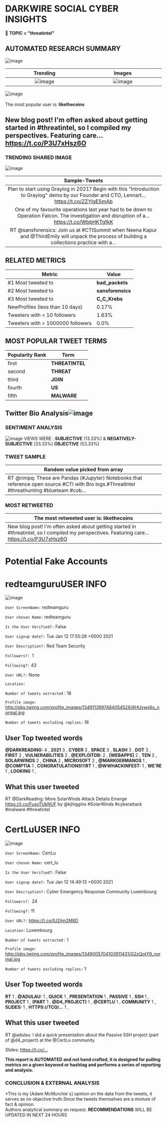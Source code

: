 # DARKWIRE SOCIAL CYBER INSIGHTS 
&#x1F34E; **TOPIC = "threatintel"**

## AUTOMATED RESEARCH SUMMARY
  ![image](darkLogo.png)   

|  Trending  |   Images | 
:-------------------------:|:-------------------------:
|  ![image](assets/threatintel/imageFile1.jpg)     <img width=200/> | ![image](assets/threatintel/imageFile2.jpg) <img width=200/> |   
 
 
![image](assets/threatintel/TWEETS.png)
<br></br>
The most popular user is: **likethecoins**  
 

## New blog post! I'm often asked about getting started in #threatintel, so I compiled my perspectives. Featuring care… https://t.co/P3U7xHsz6O 

  




### TRENDING SHARED IMAGE

![image](assets/threatintel/twitterPostedImage.png)



|                **Sample-Tweets**        |
| :-------------: |
| Plan to start using Graylog in 2021? Begin with this "Introduction to Graylog" demo by our Founder and CTO, Lennart… https://t.co/ZZYlgE5mAb |
| One of my favourite operations last year had to be down to Operation Falcon. The investigation and disruption of a… https://t.co/WbbHKTgfkK |
| RT @sansforensics: Join us at #CTISummit when Neena Kapur and @ThirdEmily will unpack the process of building a collections practice with a… |

## RELATED METRICS<br>
| Metric | Value |
| ------------- | ------------- |
| #1 Most tweeted to  | **bad_packets** |
| #2 Most tweeted to  | **sansforensics** |
| #3 Most tweeted to  | **C_C_Krebs** |
| NewProfiles (less than 10 days) | 0.17%  |
| Tweeters with < 10 followers  | 1.63%|
| Tweeters with > 1000000 followers  | 0.0%  |



## MOST POPULAR TWEET TERMS 


| Popularity Rank  | Term |
| ------------- | ------------- |
| first  | **THREATINTEL**  |
| second  | **THREAT**  |
| third  | **JOIN** |
| fourth  | **US**  |
| fifth  | **MALWARE**  |


## Twitter Bio Analysis![image](assets/threatintel/BIO.png)
### SENTIMENT ANALYSIS
![image](assets/threatintel/sentiment.png)
VIEWS WERE : **SUBJECTIVE**  (13.33%) & **NEGATIVELY-SUBJECTIVE** (33.33%) **OBJECTIVE** (53.33%)

### TWEET SAMPLE 
| Random value picked from array |
| ------------- |
|RT @rimpq: These are Pandas (#Jupyter) Notebooks that reference open source #CTI with Bro logs.#ThreatIntel #threathunting #blueteam #cob… |

### MOST RETWEETED 

| The most retweeted user is: **likethecoins**  |
| ------------- |
| New blog post! I'm often asked about getting started in #threatintel, so I compiled my perspectives. Featuring care… https://t.co/P3U7xHsz6O |

# Potential Fake Accounts
 
# redteamguruUSER INFO
![image](http://pbs.twimg.com/profile_images/1349113897484054528/8HUvwx6x_normal.jpg)
 
`User ScreenName:` redteamguru 
 
`User chosen Name:` redteamguru 
 
`Is the User Verified?:` False 
 
`User signup date?:` Tue Jan 12 17:55:28 +0000 2021 
 
`User Description?:` Red Team Security 
 
`Followers?: `1 
 
`Following?:` 43 
 
`User URL?:` None 
 
`Location:`  
 
`Number of tweets extracted`  : 18 
 
`Profile image:` http://pbs.twimg.com/profile_images/1349113897484054528/8HUvwx6x_normal.jpg 
 
`Number of tweets excluding replies:` 18 
 

 

 
## User Top tweeted words 
 
**@DARKREADING:** 4 , **2021** 3 , **CYBER** 3 , **SPACE** 3 , **SLASH** 3 , **DOT** 3 , **FIRST** 2 , **VULNERABILITIES** 2 , **@EXPLOITDB:** 2 , **[WEBAPPS]** 2 , **TEN** 2 , **SOLARWINDS** 2 , **CHINA** 2 , **MICROSOFT** 2 , **@MARKGERMANOS** 1 , **@COMPTIA** 1 , **CONGRATULATIONS!!!RT** 1 , **@WWHACKINFEST:** 1 , **WE'RE** 1 , **LOOKING** 1 , 
 
## What this user tweeted
 
RT @DarkReading: More SolarWinds Attack Details Emerge https://t.co/FusoTUkNUF by @kjhiggins 
#SolarWinds #cyberattack #malware #threatintel
 
# CertLuUSER INFO
![image](http://pbs.twimg.com/profile_images/1349005704103911431/G2zQotY9_normal.jpg)
 
`User ScreenName:` CertLu 
 
`User chosen Name:` cert_lu 
 
`Is the User Verified?:` False 
 
`User signup date?:` Tue Jan 12 14:49:13 +0000 2021 
 
`User Description?:` Cyber Emergency Response Community Luxembourg 
 
`Followers?: `24 
 
`Following?:` 11 
 
`User URL?:` https://t.co/IU2iIm2M6D 
 
`Location:` Luxembourg 
 
`Number of tweets extracted`  : 1 
 
`Profile image:` http://pbs.twimg.com/profile_images/1349005704103911431/G2zQotY9_normal.jpg 
 
`Number of tweets excluding replies:` 1 
 

 

 
## User Top tweeted words 
 
**RT** 1 , **@ADULAU:** 1 , **QUICK** 1 , **PRESENTATION** 1 , **PASSIVE** 1 , **SSH** 1 , **PROJECT** 1 , **(PART** 1 , **@D4_PROJECT)** 1 , **@CERTLU** 1 , **COMMUNITY** 1 , **SLIDES:** 1 , **HTTPS://TCO/…** 1 , 
 
## What this user tweeted
 
RT @adulau: I did a quick presentation about the Passive SSH project (part of @d4_project) at the @CertLu community 

Slides: https://t.co/…
 

<b> This report is AUTOMATED and not hand crafted, it is designed for pulling metrics on a given keyword or hashtag and performs a series of reporting and analysis.</b>  
### CONCLUSION & EXTERNAL ANALYSIS

*This is my [Adam McMurchie`s] opinion on the data from the tweets, it serves as no objective truth.Since the tweets themselves are a mixture of fact & opinion.<br>
Authors analytical summary on request.
**RECOMMENDATIONS** WILL BE UPDATED IN NEXT  24 HOURS <br>